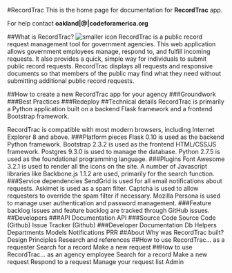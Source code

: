 #RecordTrac
This is the home page for documentation for **RecordTrac** app.


For help contact **oakland|@|codeforamerica.org**

##What is RecordTrac?
![smaller icon](https://github.com/codeforamerica/recordtrac/raw/readme/readme/generic_request.png "RecordTrac")
RecordTrac is a public record request management tool for government agencies.  This web application allows government employees manage, respond to, and fulfill incoming requests.  It also provides a quick, simple way for individuals to submit public record requests. RecordTrac displays all requests and responsive documents so that members of the public may find what they need without submitting additional public record requests.


##How to create a new RecordTrac app for your agency
###Groundwork
###Best Practices
###Redeploy
##Technical details
RecordTrac is primarily a Python application built on a backend Flask framework and a frontend Bootstrap framework.

RecordTrac is compatible with most modern browsers, including Internet Explorer 8 and above.
###Platform pieces
Flask 0.10 is used as the backend Python framework.
Bootstrap 2.3.2 is used as the frontend HTML/CSS/JS framework.
Postgres 9.3.0 is used to manage the database.
Python 2.7.5 is used as the foundational programming language.
###Plugins
Font Awesome 3.2.1 is used to render all the icons on the site.
A number of Javascript libraries like Backbone.js 1.1.2 are used, primarily for the search function.
###Service dependencies
SendGrid is used for all email notifications about requests.
Askimet is used as a spam filter.
Captcha is used to allow requesters to override the spam filter if necessary.
Mozilla Persona is used to manage user authentication and password management.
###Feature backlog
Issues and feature backlog are tracked through GitHub issues.
##Developers
###API Documentation
API
###Source Code
Source Code (Github)
Issue Tracker (Github)
###Developer Documentation
Db Helpers
Departments
Models
Notifications
PRR
##About
Why was RecordTrac built?
Design Principles
Research and references
##How to use RecordTrac... as a requester
Search for a record
Make a new request
##How to use RecordTrac... as an agency employee
Search for a record
Make a new request
Respond to a request
Manage your request list
Admin
